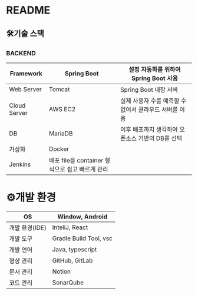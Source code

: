 # README



## 🛠기술 스택

### BACKEND

| Framework    | Spring Boot                                     | 설정 자동화를 위하여 Spring Boot 사용                  |
| ------------ | ----------------------------------------------- | ------------------------------------------------------ |
| Web Server   | Tomcat                                          | Spring Boot 내장 서버                                  |
| Cloud Server | AWS EC2                                         | 실제 사용자 수를 예측할 수 없어서 클라우드 서버를 이용 |
| DB           | MariaDB                                         | 이후 배포까지 생각하여 오픈소스 기반의 DB를 선택       |
| 가상화       | Docker                                          |                                                        |
| Jenkins      | 배포 file을 container 형식으로 쉽고 빠르게 관리 |                                                        |



# ⚙개발 환경

| OS             | Window, Android        |
| -------------- | ---------------------- |
| 개발 환경(IDE) | InteliJ, React         |
| 개발 도구      | Gradle Build Tool, vsc |
| 개발 언어      | Java, typescript       |
| 형상 관리      | GitHub, GitLab         |
| 문서 관리      | Notion                 |
| 코드 관리      | SonarQube              |